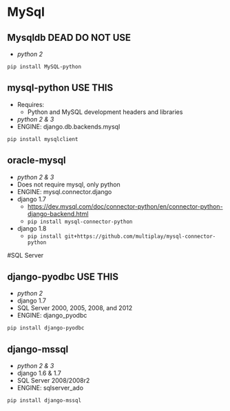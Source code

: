 # MySql
## Mysqldb DEAD DO NOT USE
- *python 2*

```
pip install MySQL-python
```

## mysql-python USE THIS
- Requires:
	- Python and MySQL development headers and libraries
- *python 2 & 3*
- ENGINE: django.db.backends.mysql

```
pip install mysqlclient
```

## oracle-mysql
- *python 2 & 3*
- Does not require mysql, only python
- ENGINE: mysql.connector.django
- django 1.7
	- https://dev.mysql.com/doc/connector-python/en/connector-python-django-backend.html
	- `pip install mysql-connector-python`
- django 1.8
	- `pip install git+https://github.com/multiplay/mysql-connector-python`

#SQL Server
## django-pyodbc USE THIS
- *python 2*
- django 1.7
- SQL Server 2000, 2005, 2008, and 2012
- ENGINE: django_pyodbc

```
pip install django-pyodbc
```

## django-mssql
- *python 2 & 3*
- django 1.6 & 1.7
- SQL Server 2008/2008r2
- ENGINE: sqlserver_ado

```
pip install django-mssql
```
